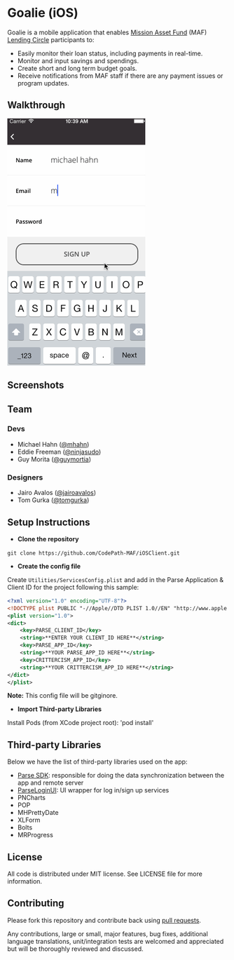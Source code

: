 # Goalie (iOS)
Goalie is a mobile application that enables [Mission Asset Fund](http://missionassetfund.org/) (MAF) [Lending Circle](http://missionassetfund.org/lending-circles/) participants to: 

- Easily monitor their loan status, including payments in real-time.
- Monitor and input savings and spendings.
- Create short and long term budget goals.
- Receive notifications from MAF staff if there are any payment issues or program updates.

## Walkthrough
![Video Walkthrough](maf_v1.gif)

## Screenshots

## Team

### Devs
- Michael Hahn ([@mhahn](http://github.com/mhahn))
- Eddie Freeman ([@ninjasudo](http://github.com/ninjasudo))
- Guy Morita ([@guymortia](http://github.com/guymorita))

### Designers
- Jairo Avalos ([@jairoavalos](http://github.com/jairoavalos))
- Tom Gurka ([@tomgurka](http://github.com/tomgurka))

## Setup Instructions
* **Clone the repository**

`git clone https://github.com/CodePath-MAF/iOSClient.git`

* **Create the config file**

Create `Utilities/ServicesConfig.plist` and add in the Parse Application & Client ID for the project following this sample:

```xml
<?xml version="1.0" encoding="UTF-8"?>
<!DOCTYPE plist PUBLIC "-//Apple//DTD PLIST 1.0//EN" "http://www.apple.com/DTDs/PropertyList-1.0.dtd">
<plist version="1.0">
<dict>
	<key>PARSE_CLIENT_ID</key>
	<string>**ENTER YOUR CLIENT_ID HERE**</string>
	<key>PARSE_APP_ID</key>
	<string>**YOUR PARSE_APP_ID HERE**</string>
	<key>CRITTERCISM_APP_ID</key>
	<string>**YOUR CRITTERCISM_APP_ID HERE**</string>
</dict>
</plist>
```

**Note:** This config file will be gitginore.

* **Import Third-party Libraries**

Install Pods (from XCode project root): 'pod install'

## Third-party Libraries

Below we have the list of third-party libraries used on the app:

- [Parse SDK](https://parse.com/docs/ios_guide): responsible for doing the data synchronization between the app and remote server
- [ParseLoginUI](https://github.com/ParsePlatform/ParseUI-iOS): UI wrapper for log in/sign up services
- PNCharts
- POP
- MHPrettyDate
- XLForm
- Bolts
- MRProgress

## License

All code is distributed under MIT license. See LICENSE file for more information.

## Contributing

Please fork this repository and contribute back using [pull requests](https://github.com/CodePath-MAF/AndroidClient/pulls).

Any contributions, large or small, major features, bug fixes, additional language translations, unit/integration tests are welcomed and appreciated but will be thoroughly reviewed and discussed.
